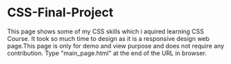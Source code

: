 # CSS-Final-Project
This page shows some of my CSS skills which i aquired learning CSS Course. It took so much time to design as it is a responsive design web page.This page is only for demo and view purpose and does not require any contribution. Type "main_page.html" at the end of the URL in browser.
